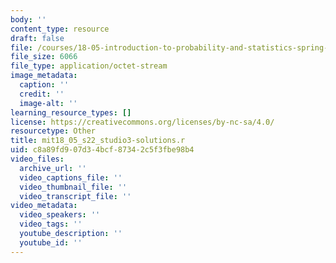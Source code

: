 ```yaml
---
body: ''
content_type: resource
draft: false
file: /courses/18-05-introduction-to-probability-and-statistics-spring-2022/mit18_05_s22_studio3-solutions.r
file_size: 6066
file_type: application/octet-stream
image_metadata:
  caption: ''
  credit: ''
  image-alt: ''
learning_resource_types: []
license: https://creativecommons.org/licenses/by-nc-sa/4.0/
resourcetype: Other
title: mit18_05_s22_studio3-solutions.r
uid: c8a89fd9-07d3-4bcf-8734-2c5f3fbe98b4
video_files:
  archive_url: ''
  video_captions_file: ''
  video_thumbnail_file: ''
  video_transcript_file: ''
video_metadata:
  video_speakers: ''
  video_tags: ''
  youtube_description: ''
  youtube_id: ''
---
```

